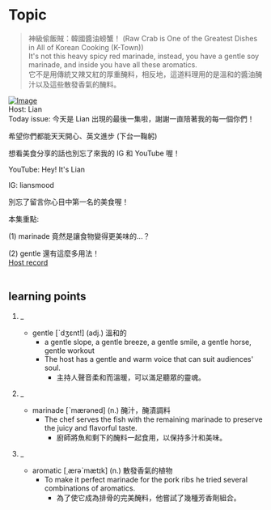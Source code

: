 # Topic

> 神級偷飯賊：韓國醬油螃蟹！ (Raw Crab is One of the Greatest Dishes in All of Korean Cooking (K-Town)) <br>
> It's not this heavy spicy red marinade, instead, you have a gentle soy marinade, and inside you have all these aromatics. <br>
> 它不是用傳統又辣又紅的厚重醃料，相反地，這道料理用的是溫和的醬油醃汁以及這些散發香氣的醃料。 <br>

[![Image](https://cdn.voicetube.com/assets/thumbnails/4eMC6oJO1oQ.jpg)](https://www.youtube.com/embed/4eMC6oJO1oQ?rel=0&showinfo=0&cc_load_policy=0&controls=1&autoplay=1&iv_load_policy=3&playsinline=1&wmode=transparent&start=57&end=66&enablejsapi=1&origin=https://tw.voicetube.com&widgetid=1)<br>
Host: Lian
<br>Today issue: 今天是 Lian 出現的最後一集啦，謝謝一直陪著我的每一個你們！

希望你們都能天天開心、英文進步 (下台一鞠躬)

想看美食分享的話也別忘了來我的 IG 和 YouTube 喔！

YouTube: Hey! It's Lian

IG: liansmood

別忘了留言你心目中第一名的美食喔！



本集重點:

(1) marinade 竟然是讓食物變得更美味的...？

(2) gentle 還有這麼多用法！
<br>
[Host record](https://cdn.voicetube.com/tmp/everyday_records/lianjj4242/3832.mp3)
<br><br>
## learning points
1. _
	* gentle [ˋdʒɛnt!] (adj.) 溫和的
		- a gentle slope, a gentle breeze, a gentle smile, a gentle horse, gentle workout
		- The host has a gentle and warm voice that can suit audiences' soul.
			+ 主持人聲音柔和而溫暖，可以滿足聽眾的靈魂。

2. _
	* marinade [ˋmærəned] (n.) 醃汁，醃漬調料
		- The chef serves the fish with the remaining marinade to preserve the juicy and flavorful taste.
			+ 廚師將魚和剩下的醃料一起食用，以保持多汁和美味。

3. _
	* aromatic [͵ærəˋmætɪk] (n.) 散發香氣的植物
		- To make it perfect marinade for the pork ribs he tried several combinations of aromatics.
			+ 為了使它成為排骨的完美醃料，他嘗試了幾種芳香劑組合。
